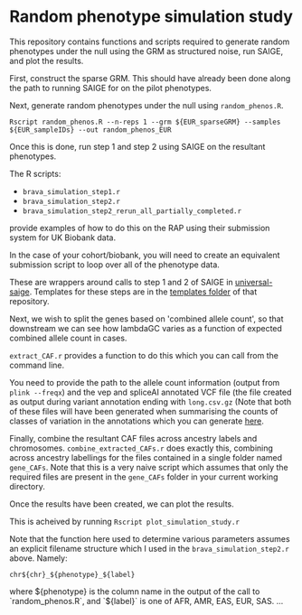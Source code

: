 # Random phenotype simulation study
This repository contains functions and scripts required to generate random phenotypes under the null using the GRM as structured noise, run SAIGE, and plot the results.

First, construct the sparse GRM. This should have already been done along the path to running SAIGE for on the pilot phenotypes.

Next, generate random phenotypes under the null using `random_phenos.R`.

`Rscript random_phenos.R --n-reps 1 --grm ${EUR_sparseGRM} --samples ${EUR_sampleIDs} --out random_phenos_EUR`

Once this is done, run step 1 and step 2 using SAIGE on the resultant phenotypes.

The R scripts:
- `brava_simulation_step1.r`
- `brava_simulation_step2.r`
- `brava_simulation_step2_rerun_all_partially_completed.r`

provide examples of how to do this on the RAP using their submission system for UK Biobank data.

In the case of your cohort/biobank, you will need to create an equivalent submission script to loop over all of the phenotype data.

These are wrappers around calls to step 1 and 2 of SAIGE in [universal-saige](https://github.com/BRaVa-genetics/universal-saige).
Templates for these steps are in the [templates folder](https://github.com/BRaVa-genetics/universal-saige/tree/main/templates) of that repository.

Next, we wish to split the genes based on 'combined allele count', so that downstream we can see how lambdaGC varies as a function of expected combined allele count in cases.

`extract_CAF.r` provides a function to do this which you can call from the command line.

You need to provide the path to the allele count information (output from `plink --freqx`) and the vep and spliceAI annotated VCF file (the file created as output during variant annotation ending with `long.csv.gz` (Note that both of these files will have been generated when summarising the counts of classes of variation in the annotations which you can generate [here](https://github.com/BRaVa-genetics/BRaVa_curation/tree/main/QC/annotation_summary).

Finally, combine the resultant CAF files across ancestry labels and chromosomes. `combine_extracted_CAFs.r` does exactly this, combining across ancestry labellings for the files contained in a single folder named `gene_CAFs`. Note that this is a very naive script which assumes that only the required files are present in the `gene_CAFs` folder in your current working directory.

Once the results have been created, we can plot the results.

This is acheived by running 
`Rscript plot_simulation_study.r`

Note that the function here used to determine various parameters assumes an explicit filename structure which I used in the `brava_simulation_step2.r` above. Namely:

`chr${chr}_${phenotype}_${label}`

where ${phenotype} is the column name in the output of the call to `random_phenos.R`, and `${label}` is one of AFR, AMR, EAS, EUR, SAS.
...

